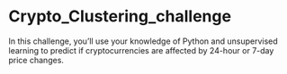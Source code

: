 # Crypto_Clustering_challenge

In this challenge, you’ll use your knowledge of Python and unsupervised learning to predict if cryptocurrencies are affected by 24-hour or 7-day price changes.
